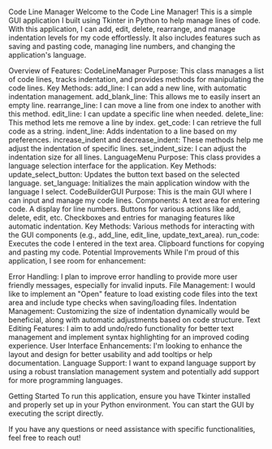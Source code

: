 Code Line Manager
Welcome to the Code Line Manager! This is a simple GUI application I built using Tkinter in Python to help manage lines of code. With this application, I can add, edit, delete, rearrange, and manage indentation levels for my code effortlessly. It also includes features such as saving and pasting code, managing line numbers, and changing the application's language.

Overview of Features:
	CodeLineManager
		Purpose: This class manages a list of code lines, tracks indentation, and provides methods for manipulating the code lines.
		Key Methods:
			add_line: I can add a new line, with automatic indentation management.
			add_blank_line: This allows me to easily insert an empty line.
			rearrange_line: I can move a line from one index to another with this method.
			edit_line: I can update a specific line when needed.
			delete_line: This method lets me remove a line by index.
			get_code: I can retrieve the full code as a string.
			indent_line: Adds indentation to a line based on my preferences.
			increase_indent and decrease_indent: These methods help me adjust the indentation of specific lines.
			set_indent_size: I can adjust the indentation size for all lines.
	LanguageMenu
		Purpose: This class provides a language selection interface for the application.
		Key Methods:
			update_select_button: Updates the button text based on the selected language.
			set_language: Initializes the main application window with the language I select.
	CodeBuilderGUI
		Purpose: This is the main GUI where I can input and manage my code lines.
		Components:
			A text area for entering code.
			A display for line numbers.
			Buttons for various actions like add, delete, edit, etc.
			Checkboxes and entries for managing features like automatic indentation.
		Key Methods:
			Various methods for interacting with the GUI components (e.g., add_line, edit_line, update_text_area).
			run_code: Executes the code I entered in the text area.
			Clipboard functions for copying and pasting my code.
Potential Improvements
While I'm proud of this application, I see room for enhancement:

  Error Handling: I plan to improve error handling to provide more user	friendly messages, especially for invalid inputs.
	File Management: I would like to implement an "Open" feature to load existing code files into the text area and include type checks when saving/loading files.
	Indentation Management: Customizing the size of indentation dynamically would be beneficial, along with automatic adjustments based on code structure.
	Text Editing Features: I aim to add undo/redo functionality for better text management and implement syntax highlighting for an improved coding experience.
	User Interface Enhancements: I'm looking to enhance the layout and design for better usability and add tooltips or help documentation.
	Language Support: I want to expand language support by using a robust translation management system and potentially add support for more programming languages.

Getting Started
	To run this application, ensure you have Tkinter installed and properly set up in your Python environment. You can start the GUI by executing the script directly.

If you have any questions or need assistance with specific functionalities, feel free to reach out!
